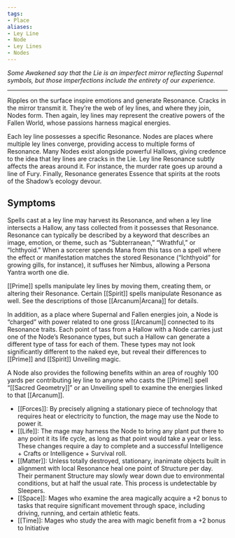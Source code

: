 ```yaml
---
tags:
- Place
aliases:
- Ley Line
- Node
- Ley Lines
- Nodes
---
```


_Some Awakened say that the Lie is an imperfect mirror reflecting Supernal symbols, but those imperfections include the entirety of our experience._

---

Ripples on the surface inspire emotions and generate Resonance. Cracks in the mirror transmit it. They’re the web of ley lines, and where they join, Nodes form. Then again, ley lines may represent the creative powers of the Fallen World, whose passions harness magical energies.

Each ley line possesses a specific Resonance. Nodes are places where multiple ley lines converge, providing access to multiple forms of Resonance. Many Nodes exist alongside powerful Hallows, giving credence to the idea that ley lines are cracks in the Lie. Ley line Resonance subtly affects the areas around it. For instance, the murder rate goes up around a line of Fury. Finally, Resonance generates Essence that spirits at the roots of the Shadow’s ecology devour.

## Symptoms

Spells cast at a ley line may harvest its Resonance, and when a ley line intersects a Hallow, any tass collected from it possesses that Resonance. Resonance can typically be described by a keyword that describes an image, emotion, or theme, such as “Subterranean,” “Wrathful,” or “Ichthyoid.” When a sorcerer spends Mana from this tass on a spell where the effect or manifestation matches the stored Resonance (“Ichthyoid” for growing gills, for instance), it suffuses her Nimbus, allowing a Persona Yantra worth one die.

[[Prime]] spells manipulate ley lines by moving them, creating them, or altering their Resonance. Certain [[Spirit]] spells manipulate Resonance as well. See the descriptions of those [[Arcanum|Arcana]] for details.

In addition, as a place where Supernal and Fallen energies join, a Node is “charged” with power related to one gross [[Arcanum]] connected to its Resonance traits. Each point of tass from a Hallow with a Node carries just one of the Node’s Resonance types, but such a Hallow can generate a different type of tass for each of them. These types may not look significantly different to the naked eye, but reveal their differences to [[Prime]] and [[Spirit]] Unveiling magic.

A Node also provides the following benefits within an area of roughly 100 yards per contributing ley line to anyone who casts the [[Prime]] spell “[[Sacred Geometry]]” or an Unveiling spell to examine the energies linked to that [[Arcanum]].
- [[Forces]]: By precisely aligning a stationary piece of technology that requires heat or electricity to function, the mage may use the Node to power it.
- [[Life]]: The mage may harness the Node to bring any plant put there to any point it its life cycle, as long as that point would take a year or less. These changes require a day to complete and a successful Intelligence + Crafts or Intelligence + Survival roll.
- [[Matter]]: Unless totally destroyed, stationary, inanimate objects built in alignment with local Resonance heal one point of Structure per day. Their permanent Structure may slowly wear down due to environmental conditions, but at half the usual rate. This process is undetectable by Sleepers.
- [[Space]]: Mages who examine the area magically acquire a +2 bonus to tasks that require significant movement through space, including driving, running, and certain athletic feats.
- [[Time]]: Mages who study the area with magic benefit from a +2 bonus to Initiative